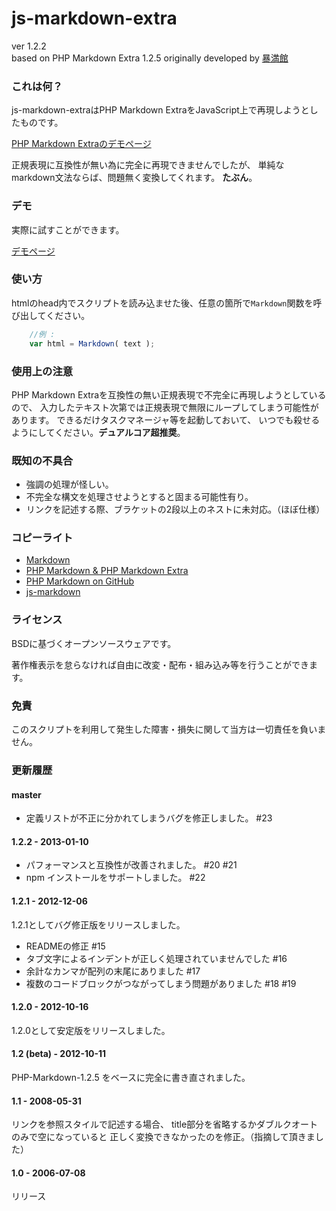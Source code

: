 # js-markdown-extra

ver 1.2.2  
based on PHP Markdown Extra 1.2.5
originally developed by [暴満館](http://bmky.net/product/js-markdown-extra/)

### これは何？ ###

js-markdown-extraはPHP Markdown ExtraをJavaScript上で再現しようとしたものです。

[PHP Markdown Extraのデモページ](http://www.michelf.com/projects/php-markdown/dingus/)

正規表現に互換性が無い為に完全に再現できませんでしたが、
単純なmarkdown文法ならば、問題無く変換してくれます。
**たぶん**。

### デモ ###

実際に試すことができます。

[デモページ](http://tanakahisateru.github.com/js-markdown-extra/demo.html)

### 使い方 ###

htmlのhead内でスクリプトを読み込ませた後、任意の箇所で```Markdown```関数を呼び出してください。

```javascript
	//例 :
	var html = Markdown( text );
```

### 使用上の注意 ###

PHP Markdown Extraを互換性の無い正規表現で不完全に再現しようとしているので、
入力したテキスト次第では正規表現で無限にループしてしまう可能性があります。
できるだけタスクマネージャ等を起動しておいて、
いつでも殺せるようにしてください。**デュアルコア超推奨**。

### 既知の不具合 ###

* 強調の処理が怪しい。
* 不完全な構文を処理させようとすると固まる可能性有り。
* リンクを記述する際、ブラケットの2段以上のネストに未対応。（ほぼ仕様）

### コピーライト ###

* [Markdown](http://daringfireball.net/projects/markdown/)
* [PHP Markdown & PHP Markdown Extra](http://www.michelf.com/projects/php-markdown/)
* [PHP Markdown on GitHub](https://github.com/michelf/php-markdown)
* [js-markdown](http://rephrase.net/box/js-markdown/)

### ライセンス ###

BSDに基づくオープンソースウェアです。

著作権表示を怠らなければ自由に改変・配布・組み込み等を行うことができます。

### 免責 ###

このスクリプトを利用して発生した障害・損失に関して当方は一切責任を負いません。

### 更新履歴 ###

#### master

  * 定義リストが不正に分かれてしまうバグを修正しました。 #23

#### 1.2.2 - 2013-01-10

  * パフォーマンスと互換性が改善されました。 #20 #21
  * npm インストールをサポートしました。 #22

#### 1.2.1 - 2012-12-06
  1.2.1としてバグ修正版をリリースしました。

  * READMEの修正 #15
  * タブ文字によるインデントが正しく処理されていませんでした #16
  * 余計なカンマが配列の末尾にありました #17
  * 複数のコードブロックがつながってしまう問題がありました #18 #19

#### 1.2.0 - 2012-10-16
  1.2.0として安定版をリリースしました。

#### 1.2 (beta) - 2012-10-11
  PHP-Markdown-1.2.5 をベースに完全に書き直されました。

#### 1.1 - 2008-05-31
  リンクを参照スタイルで記述する場合、
  title部分を省略するかダブルクオートのみで空になっていると
  正しく変換できなかったのを修正。（指摘して頂きました）

#### 1.0 - 2006-07-08
  リリース
